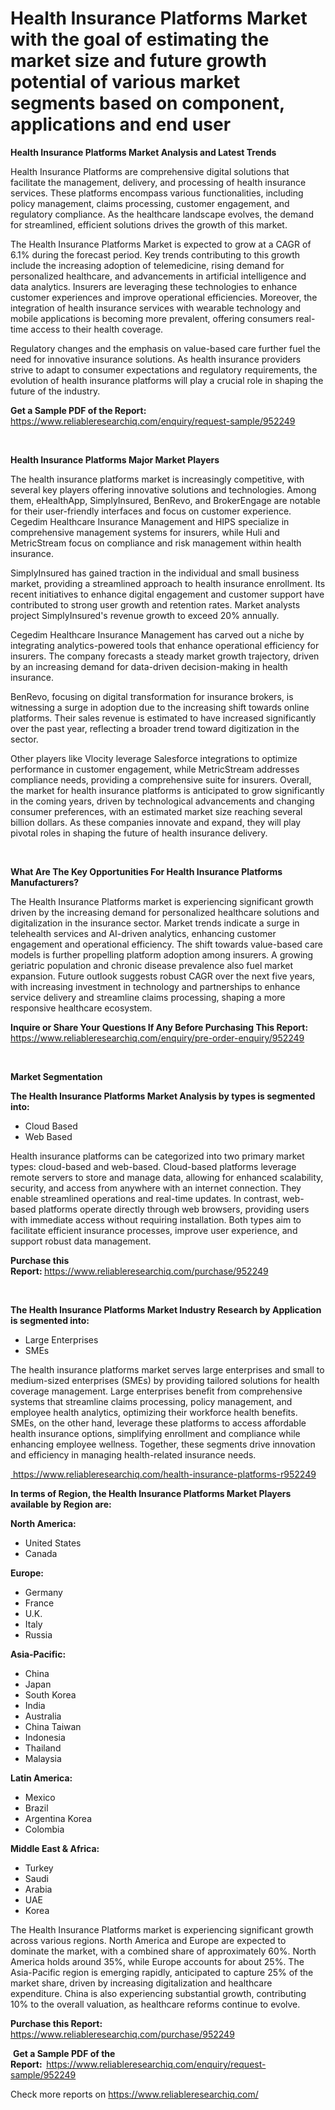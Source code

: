 <p><h1>Health Insurance Platforms Market with the goal of estimating the market size and future growth potential of various market segments based on component, applications and end user</h1></p><p><strong>Health Insurance Platforms Market Analysis and Latest Trends</strong></p>
<p><p>Health Insurance Platforms are comprehensive digital solutions that facilitate the management, delivery, and processing of health insurance services. These platforms encompass various functionalities, including policy management, claims processing, customer engagement, and regulatory compliance. As the healthcare landscape evolves, the demand for streamlined, efficient solutions drives the growth of this market. </p><p>The Health Insurance Platforms Market is expected to grow at a CAGR of 6.1% during the forecast period. Key trends contributing to this growth include the increasing adoption of telemedicine, rising demand for personalized healthcare, and advancements in artificial intelligence and data analytics. Insurers are leveraging these technologies to enhance customer experiences and improve operational efficiencies. Moreover, the integration of health insurance services with wearable technology and mobile applications is becoming more prevalent, offering consumers real-time access to their health coverage. </p><p>Regulatory changes and the emphasis on value-based care further fuel the need for innovative insurance solutions. As health insurance providers strive to adapt to consumer expectations and regulatory requirements, the evolution of health insurance platforms will play a crucial role in shaping the future of the industry.</p></p>
<p><strong>Get a Sample PDF of the Report:&nbsp;</strong> <a href="https://www.reliableresearchiq.com/enquiry/request-sample/952249?utm_campaign=3282&utm_medium=2&utm_source=Github&utm_content=ia&utm_term=06032025&utm_id=health-insurance-platforms">https://www.reliableresearchiq.com/enquiry/request-sample/952249</a></p>
<p>&nbsp;</p>
<p><strong>Health Insurance Platforms Major Market Players</strong></p>
<p><p>The health insurance platforms market is increasingly competitive, with several key players offering innovative solutions and technologies. Among them, eHealthApp, SimplyInsured, BenRevo, and BrokerEngage are notable for their user-friendly interfaces and focus on customer experience. Cegedim Healthcare Insurance Management and HIPS specialize in comprehensive management systems for insurers, while Huli and MetricStream focus on compliance and risk management within health insurance.</p><p>SimplyInsured has gained traction in the individual and small business market, providing a streamlined approach to health insurance enrollment. Its recent initiatives to enhance digital engagement and customer support have contributed to strong user growth and retention rates. Market analysts project SimplyInsured's revenue growth to exceed 20% annually.</p><p>Cegedim Healthcare Insurance Management has carved out a niche by integrating analytics-powered tools that enhance operational efficiency for insurers. The company forecasts a steady market growth trajectory, driven by an increasing demand for data-driven decision-making in health insurance.</p><p>BenRevo, focusing on digital transformation for insurance brokers, is witnessing a surge in adoption due to the increasing shift towards online platforms. Their sales revenue is estimated to have increased significantly over the past year, reflecting a broader trend toward digitization in the sector.</p><p>Other players like Vlocity leverage Salesforce integrations to optimize performance in customer engagement, while MetricStream addresses compliance needs, providing a comprehensive suite for insurers. Overall, the market for health insurance platforms is anticipated to grow significantly in the coming years, driven by technological advancements and changing consumer preferences, with an estimated market size reaching several billion dollars. As these companies innovate and expand, they will play pivotal roles in shaping the future of health insurance delivery.</p></p>
<p>&nbsp;</p>
<p><strong>What Are The Key Opportunities For Health Insurance Platforms Manufacturers?</strong></p>
<p><p>The Health Insurance Platforms market is experiencing significant growth driven by the increasing demand for personalized healthcare solutions and digitalization in the insurance sector. Market trends indicate a surge in telehealth services and AI-driven analytics, enhancing customer engagement and operational efficiency. The shift towards value-based care models is further propelling platform adoption among insurers. A growing geriatric population and chronic disease prevalence also fuel market expansion. Future outlook suggests robust CAGR over the next five years, with increasing investment in technology and partnerships to enhance service delivery and streamline claims processing, shaping a more responsive healthcare ecosystem.</p></p>
<p><strong>Inquire or Share Your Questions If Any Before Purchasing This Report:</strong> <a href="https://www.reliableresearchiq.com/enquiry/pre-order-enquiry/952249?utm_campaign=3282&utm_medium=2&utm_source=Github&utm_content=ia&utm_term=06032025&utm_id=health-insurance-platforms">https://www.reliableresearchiq.com/enquiry/pre-order-enquiry/952249</a></p>
<p>&nbsp;</p>
<p><strong>Market Segmentation</strong></p>
<p><strong>The Health Insurance Platforms Market Analysis by types is segmented into:</strong></p>
<p><ul><li>Cloud Based</li><li>Web Based</li></ul></p>
<p><p>Health insurance platforms can be categorized into two primary market types: cloud-based and web-based. Cloud-based platforms leverage remote servers to store and manage data, allowing for enhanced scalability, security, and access from anywhere with an internet connection. They enable streamlined operations and real-time updates. In contrast, web-based platforms operate directly through web browsers, providing users with immediate access without requiring installation. Both types aim to facilitate efficient insurance processes, improve user experience, and support robust data management.</p></p>
<p><strong>Purchase this Report:&nbsp;</strong><a href="https://www.reliableresearchiq.com/purchase/952249?utm_campaign=3282&utm_medium=2&utm_source=Github&utm_content=ia&utm_term=06032025&utm_id=health-insurance-platforms">https://www.reliableresearchiq.com/purchase/952249</a></p>
<p>&nbsp;</p>
<p><strong>The Health Insurance Platforms Market Industry Research by Application is segmented into:</strong></p>
<p><ul><li>Large Enterprises</li><li>SMEs</li></ul></p>
<p><p>The health insurance platforms market serves large enterprises and small to medium-sized enterprises (SMEs) by providing tailored solutions for health coverage management. Large enterprises benefit from comprehensive systems that streamline claims processing, policy management, and employee health analytics, optimizing their workforce health benefits. SMEs, on the other hand, leverage these platforms to access affordable health insurance options, simplifying enrollment and compliance while enhancing employee wellness. Together, these segments drive innovation and efficiency in managing health-related insurance needs.</p></p>
<p><a href="https://www.reliableresearchiq.com/health-insurance-platforms-r952249?utm_campaign=3282&utm_medium=2&utm_source=Github&utm_content=ia&utm_term=06032025&utm_id=health-insurance-platforms">&nbsp;https://www.reliableresearchiq.com/health-insurance-platforms-r952249</a></p>
<p><strong>In terms of Region, the Health Insurance Platforms Market Players available by Region are:</strong></p>
<p>
    <p> <strong> North America: </strong>
        <ul>
            <li>United States</li>
            <li>Canada</li>
        </ul>
        </p> 
    <p> <strong> Europe: </strong>
        <ul>
            <li>Germany</li>
            <li>France</li>
            <li>U.K.</li>
            <li>Italy</li>
            <li>Russia</li>
        </ul>
        </p> 
    <p> <strong> Asia-Pacific: </strong>
        <ul>
            <li>China</li>
            <li>Japan</li>
            <li>South Korea</li>
            <li>India</li>
            <li>Australia</li>
            <li>China Taiwan</li>
            <li>Indonesia</li>
            <li>Thailand</li>
            <li>Malaysia</li>
        </ul>
        </p> 
    <p> <strong> Latin America: </strong>
        <ul>
            <li>Mexico</li>
            <li>Brazil</li>
            <li>Argentina Korea</li>
            <li>Colombia</li>
        </ul>
        </p> 
    <p> <strong> Middle East & Africa: </strong>
        <ul>
            <li>Turkey</li>
            <li>Saudi</li>
            <li>Arabia</li>
            <li>UAE</li>
            <li>Korea</li>
        </ul>
    </p>
    </p>
<p><p>The Health Insurance Platforms market is experiencing significant growth across various regions. North America and Europe are expected to dominate the market, with a combined share of approximately 60%. North America holds around 35%, while Europe accounts for about 25%. The Asia-Pacific region is emerging rapidly, anticipated to capture 25% of the market share, driven by increasing digitalization and healthcare expenditure. China is also experiencing substantial growth, contributing 10% to the overall valuation, as healthcare reforms continue to evolve.</p></p>
<p><strong>Purchase this Report: </strong><a href="https://www.reliableresearchiq.com/purchase/952249?utm_campaign=3282&utm_medium=2&utm_source=Github&utm_content=ia&utm_term=06032025&utm_id=health-insurance-platforms">https://www.reliableresearchiq.com/purchase/952249</a></p>
<p>&nbsp;<strong>Get a Sample PDF of the Report:&nbsp;&nbsp;</strong><a href="https://www.reliableresearchiq.com/enquiry/request-sample/952249?utm_campaign=3282&utm_medium=2&utm_source=Github&utm_content=ia&utm_term=06032025&utm_id=health-insurance-platforms">https://www.reliableresearchiq.com/enquiry/request-sample/952249</a></p>
<p><strong></strong></p>
<p>Check more reports on <a href="https://www.reliableresearchiq.com/?utm_campaign=3282&utm_medium=2&utm_source=Github&utm_content=ia&utm_term=06032025&utm_id=health-insurance-platforms">https://www.reliableresearchiq.com/</a></p>